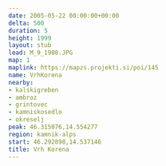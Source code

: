 ```yaml
---
date: 2005-05-22 00:00:00+00:00
delta: 500
duration: 5
height: 1999
layout: stub
lead: M_9_1908.JPG
map: 1
maplink: https://mapzs.projekti.si/poi/145
name: VrhKorena
nearby:
- kalskigreben
- ambroz
- grintovec
- kamniskosedlo
- okreselj
peak: 46.315076,14.554277
region: kamnik-alps
start: 46.292898,14.537146
title: Vrh Korena
---
```

